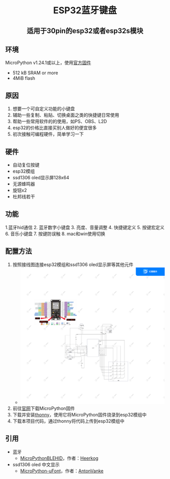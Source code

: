 <h1 align="center">ESP32蓝牙键盘</h1>
<h2 align="center">适用于30pin的esp32或者esp32s模块</h2>

## 环境
MicroPython v1.24.1或以上，使用[官方固件](https://micropython.org/download/ESP32_GENERIC/)
- 512 kB SRAM or more
- 4MiB flash

## 原因
1. 想要一个可自定义功能的小键盘
2. 辅助一些复制、粘贴、切换桌面之类的快捷键日常使用
3. 帮助一些常用软件的的使用，如PS、OBS、L2D
4. esp32的价格比直接买别人做好的便宜很多
5. 初次接触可编程硬件，简单学习一下

## 硬件
- 自动复位按键
- esp32模组
- ssd1306 oled显示屏128x64
- 无源蜂鸣器
- 旋钮x2
- 杜邦线若干

## 功能
1.蓝牙hid通信
2. 蓝牙数字小键盘
3. 亮度、音量调整
4. 快捷键定义
5. 按键宏定义
6. 音乐小键盘
7. 按键防误触
8. mac和win使用切换

## 配置方法
1. 按照接线图连接esp32模组和ssd1306 oled显示屏等其他元件
   - ![接线图.svg](wiring_diagram.svg)
2. 前往[官网](https://micropython.org/download/ESP32_GENERIC/)下载MicroPython固件
3. 下载并安装[thonny](https://thonny.org/)，使用它将MicroPython固件烧录到esp32模组中
4. 下载本项目代码，通过thonny将代码上传到esp32模组中

## 引用
- 蓝牙
  - [MicroPythonBLEHID](https://github.com/Heerkog/MicroPythonBLEHID)，作者：[Heerkog](https://github.com/Heerkog)
- ssd1306 oled 中文显示
  - [MicroPython-uFont](https://github.com/AntonVanke/MicroPython-uFont)，作者：[AntonVanke](https://github.com/AntonVanke)